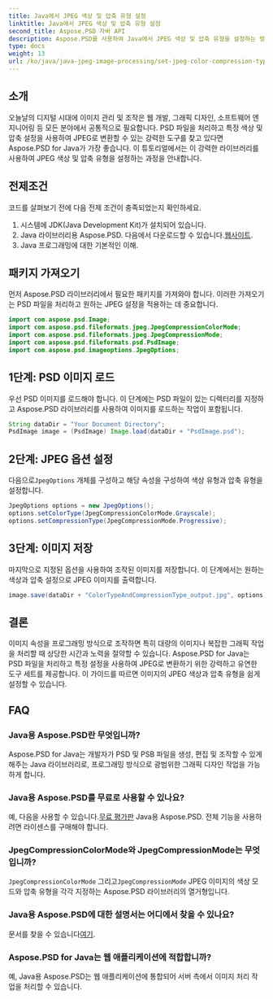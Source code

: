 ```yaml
---
title: Java에서 JPEG 색상 및 압축 유형 설정
linktitle: Java에서 JPEG 색상 및 압축 유형 설정
second_title: Aspose.PSD 자바 API
description: Aspose.PSD를 사용하여 Java에서 JPEG 색상 및 압축 유형을 설정하는 방법을 알아보세요. 이 단계별 가이드를 통해 이미지 처리를 쉽고 효율적으로 수행할 수 있습니다.
type: docs
weight: 13
url: /ko/java/java-jpeg-image-processing/set-jpeg-color-compression-type-java/
---
```

## 소개
오늘날의 디지털 시대에 이미지 관리 및 조작은 웹 개발, 그래픽 디자인, 소프트웨어 엔지니어링 등 모든 분야에서 공통적으로 필요합니다. PSD 파일을 처리하고 특정 색상 및 압축 설정을 사용하여 JPEG로 변환할 수 있는 강력한 도구를 찾고 있다면 Aspose.PSD for Java가 가장 좋습니다. 이 튜토리얼에서는 이 강력한 라이브러리를 사용하여 JPEG 색상 및 압축 유형을 설정하는 과정을 안내합니다.
## 전제조건
코드를 살펴보기 전에 다음 전제 조건이 충족되었는지 확인하세요.
1. 시스템에 JDK(Java Development Kit)가 설치되어 있습니다.
2. Java 라이브러리용 Aspose.PSD. 다음에서 다운로드할 수 있습니다.[웹사이트](https://releases.aspose.com/psd/java/).
3. Java 프로그래밍에 대한 기본적인 이해.
## 패키지 가져오기
먼저 Aspose.PSD 라이브러리에서 필요한 패키지를 가져와야 합니다. 이러한 가져오기는 PSD 파일을 처리하고 원하는 JPEG 설정을 적용하는 데 중요합니다.
```java
import com.aspose.psd.Image;
import com.aspose.psd.fileformats.jpeg.JpegCompressionColorMode;
import com.aspose.psd.fileformats.jpeg.JpegCompressionMode;
import com.aspose.psd.fileformats.psd.PsdImage;
import com.aspose.psd.imageoptions.JpegOptions;
```
## 1단계: PSD 이미지 로드
우선 PSD 이미지를 로드해야 합니다. 이 단계에는 PSD 파일이 있는 디렉터리를 지정하고 Aspose.PSD 라이브러리를 사용하여 이미지를 로드하는 작업이 포함됩니다.
```java
String dataDir = "Your Document Directory";
PsdImage image = (PsdImage) Image.load(dataDir + "PsdImage.psd");
```
## 2단계: JPEG 옵션 설정
 다음으로`JpegOptions` 개체를 구성하고 해당 속성을 구성하여 색상 유형과 압축 유형을 설정합니다. 
```java
JpegOptions options = new JpegOptions();
options.setColorType(JpegCompressionColorMode.Grayscale);
options.setCompressionType(JpegCompressionMode.Progressive);
```
## 3단계: 이미지 저장
마지막으로 지정된 옵션을 사용하여 조작된 이미지를 저장합니다. 이 단계에서는 원하는 색상과 압축 설정으로 JPEG 이미지를 출력합니다.
```java
image.save(dataDir + "ColorTypeAndCompressionType_output.jpg", options);
```
## 결론
이미지 속성을 프로그래밍 방식으로 조작하면 특히 대량의 이미지나 복잡한 그래픽 작업을 처리할 때 상당한 시간과 노력을 절약할 수 있습니다. Aspose.PSD for Java는 PSD 파일을 처리하고 특정 설정을 사용하여 JPEG로 변환하기 위한 강력하고 유연한 도구 세트를 제공합니다. 이 가이드를 따르면 이미지의 JPEG 색상과 압축 유형을 쉽게 설정할 수 있습니다.
## FAQ
### Java용 Aspose.PSD란 무엇입니까?
Aspose.PSD for Java는 개발자가 PSD 및 PSB 파일을 생성, 편집 및 조작할 수 있게 해주는 Java 라이브러리로, 프로그래밍 방식으로 광범위한 그래픽 디자인 작업을 가능하게 합니다.
### Java용 Aspose.PSD를 무료로 사용할 수 있나요?
 예, 다음을 사용할 수 있습니다.[무료 평가판](https://releases.aspose.com/) Java용 Aspose.PSD. 전체 기능을 사용하려면 라이센스를 구매해야 합니다.
### JpegCompressionColorMode와 JpegCompressionMode는 무엇입니까?
`JpegCompressionColorMode` 그리고`JpegCompressionMode` JPEG 이미지의 색상 모드와 압축 유형을 각각 지정하는 Aspose.PSD 라이브러리의 열거형입니다.
### Java용 Aspose.PSD에 대한 설명서는 어디에서 찾을 수 있나요?
 문서를 찾을 수 있습니다[여기](https://reference.aspose.com/psd/java/).
### Aspose.PSD for Java는 웹 애플리케이션에 적합합니까?
예, Java용 Aspose.PSD는 웹 애플리케이션에 통합되어 서버 측에서 이미지 처리 작업을 처리할 수 있습니다.